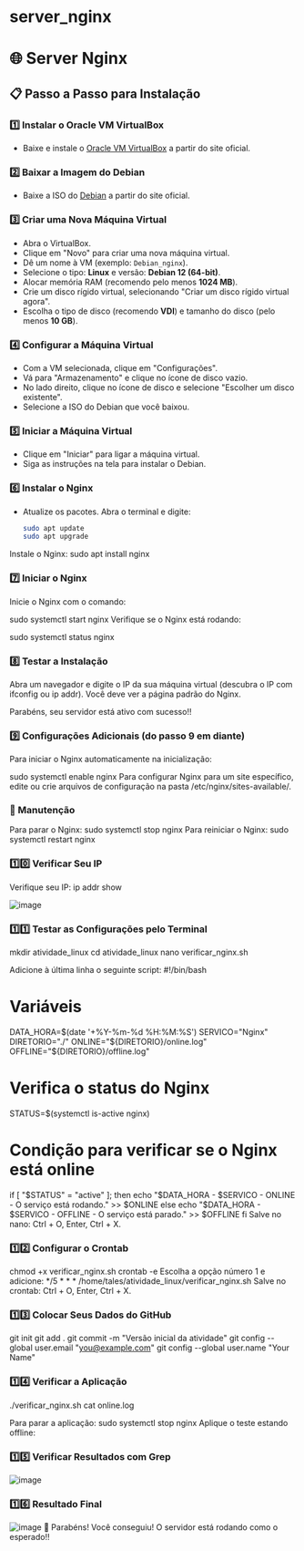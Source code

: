 # server_nginx
# 🌐 Server Nginx

## 📋 Passo a Passo para Instalação

### 1️⃣ Instalar o Oracle VM VirtualBox
- Baixe e instale o [Oracle VM VirtualBox](https://www.virtualbox.org/) a partir do site oficial.

### 2️⃣ Baixar a Imagem do Debian
- Baixe a ISO do [Debian](https://www.debian.org/) a partir do site oficial.

### 3️⃣ Criar uma Nova Máquina Virtual
- Abra o VirtualBox.
- Clique em "Novo" para criar uma nova máquina virtual.
- Dê um nome à VM (exemplo: `Debian_nginx`).
- Selecione o tipo: **Linux** e versão: **Debian 12 (64-bit)**.
- Alocar memória RAM (recomendo pelo menos **1024 MB**).
- Crie um disco rígido virtual, selecionando "Criar um disco rígido virtual agora".
- Escolha o tipo de disco (recomendo **VDI**) e tamanho do disco (pelo menos **10 GB**).

### 4️⃣ Configurar a Máquina Virtual
- Com a VM selecionada, clique em "Configurações".
- Vá para "Armazenamento" e clique no ícone de disco vazio.
- No lado direito, clique no ícone de disco e selecione "Escolher um disco existente".
- Selecione a ISO do Debian que você baixou.

### 5️⃣ Iniciar a Máquina Virtual
- Clique em "Iniciar" para ligar a máquina virtual.
- Siga as instruções na tela para instalar o Debian. 

### 6️⃣ Instalar o Nginx
- Atualize os pacotes. Abra o terminal e digite:
  ```bash
  sudo apt update
  sudo apt upgrade
Instale o Nginx:
sudo apt install nginx

### 7️⃣ Iniciar o Nginx
Inicie o Nginx com o comando:

sudo systemctl start nginx
Verifique se o Nginx está rodando:

sudo systemctl status nginx

### 8️⃣ Testar a Instalação
Abra um navegador e digite o IP da sua máquina virtual (descubra o IP com ifconfig ou ip addr). Você deve ver a página padrão do Nginx.

Parabéns, seu servidor está ativo com sucesso!!

### 9️⃣ Configurações Adicionais (do passo 9 em diante)
Para iniciar o Nginx automaticamente na inicialização:

sudo systemctl enable nginx
Para configurar Nginx para um site específico, edite ou crie arquivos de configuração na pasta /etc/nginx/sites-available/.

### 🔧 Manutenção
Para parar o Nginx:
sudo systemctl stop nginx
Para reiniciar o Nginx:
sudo systemctl restart nginx

### 1️⃣0️⃣ Verificar Seu IP
Verifique seu IP:
ip addr show

![image](https://github.com/user-attachments/assets/ac0d746a-747b-43d7-96f9-dec2a4ef9254)

### 1️⃣1️⃣ Testar as Configurações pelo Terminal
mkdir atividade_linux
cd atividade_linux
nano verificar_nginx.sh

Adicione à última linha o seguinte script:
#!/bin/bash
# Variáveis
DATA_HORA=$(date '+%Y-%m-%d %H:%M:%S')
SERVICO="Nginx"
DIRETORIO="./"
ONLINE="${DIRETORIO}/online.log"
OFFLINE="${DIRETORIO}/offline.log"

# Verifica o status do Nginx
STATUS=$(systemctl is-active nginx)

# Condição para verificar se o Nginx está online
if [ "$STATUS" = "active" ]; then
    echo "$DATA_HORA - $SERVICO - ONLINE - O serviço está rodando." >> $ONLINE
else
    echo "$DATA_HORA - $SERVICO - OFFLINE - O serviço está parado." >> $OFFLINE
fi
Salve no nano: Ctrl + O, Enter, Ctrl + X.
### 1️⃣2️⃣ Configurar o Crontab
chmod +x verificar_nginx.sh
crontab -e
Escolha a opção número 1 e adicione:
*/5 * * * /home/tales/atividade_linux/verificar_nginx.sh
Salve no crontab: Ctrl + O, Enter, Ctrl + X.
### 1️⃣3️⃣ Colocar Seus Dados do GitHub
git init
git add .
git commit -m "Versão inicial da atividade"
git config --global user.email "you@example.com"
git config --global user.name "Your Name"
### 1️⃣4️⃣ Verificar a Aplicação
./verificar_nginx.sh
cat online.log

Para parar a aplicação:
sudo systemctl stop nginx
Aplique o teste estando offline:
### 1️⃣5️⃣ Verificar Resultados com Grep

![image](https://github.com/user-attachments/assets/887a8a59-2057-4311-8203-955d49450b4d)

### 1️⃣6️⃣ Resultado Final
![image](https://github.com/user-attachments/assets/03dbd9d7-702a-444b-a8f8-620b56e8f4dc)
🎉 Parabéns!
Você conseguiu! O servidor está rodando como o esperado!!
